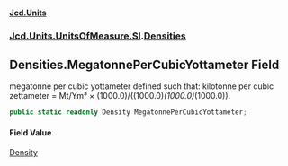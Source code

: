 #### [Jcd.Units](index 'index')
### [Jcd.Units.UnitsOfMeasure.SI](Jcd.Units.UnitsOfMeasure.SI 'Jcd.Units.UnitsOfMeasure.SI').[Densities](Densities 'Jcd.Units.UnitsOfMeasure.SI.Densities')

## Densities.MegatonnePerCubicYottameter Field

megatonne per cubic yottameter defined such that: kilotonne per cubic zettameter = Mt/Ym³ ×
(1000.0)/((1000.0)*(1000.0)*(1000.0)).

```csharp
public static readonly Density MegatonnePerCubicYottameter;
```

#### Field Value
[Density](Density 'Jcd.Units.UnitTypes.Density')